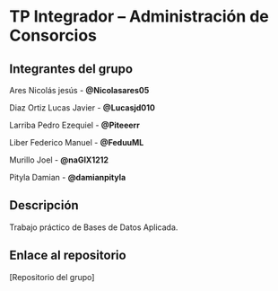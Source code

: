 # TP Integrador – Administración de Consorcios

## Integrantes del grupo

Ares Nicolás jesús        - **@Nicolasares05**  

Diaz Ortiz Lucas Javier   - **@Lucasjd010**

Larriba	Pedro Ezequiel    - **@Piteeerr**  

Liber Federico Manuel     - **@FeduuML**  

Murillo	Joel              - **@naGIX1212**  

Pityla Damian	            - **@damianpityla**  

## Descripción
Trabajo práctico de Bases de Datos Aplicada.

## Enlace al repositorio
[Repositorio del grupo]
